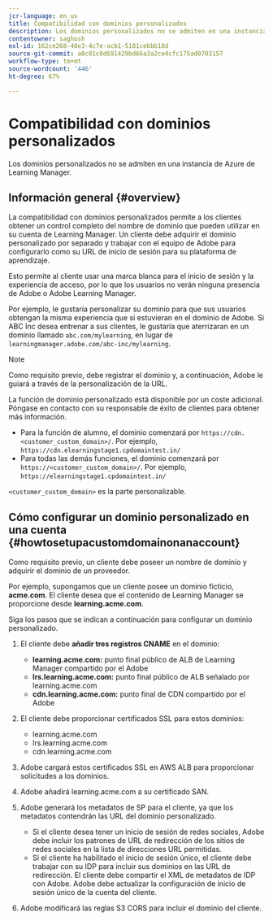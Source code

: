 ```yaml
---
jcr-language: en_us
title: Compatibilidad con dominios personalizados
description: Los dominios personalizados no se admiten en una instancia de Azure de Learning Manager.
contentowner: saghosh
exl-id: 162ce268-48e3-4c7e-acb1-5181cebbb18d
source-git-commit: a0c01c0d691429bd66a3a2ce4cfc175ad0703157
workflow-type: tm+mt
source-wordcount: '446'
ht-degree: 67%

---
```


# Compatibilidad con dominios personalizados

Los dominios personalizados no se admiten en una instancia de Azure de Learning Manager.

## Información general {#overview}

La compatibilidad con dominios personalizados permite a los clientes obtener un control completo del nombre de dominio que pueden utilizar en su cuenta de Learning Manager. Un cliente debe adquirir el dominio personalizado por separado y trabajar con el equipo de Adobe para configurarlo como su URL de inicio de sesión para su plataforma de aprendizaje.

Esto permite al cliente usar una marca blanca para el inicio de sesión y la experiencia de acceso, por lo que los usuarios no verán ninguna presencia de Adobe o Adobe Learning Manager.

Por ejemplo, le gustaría personalizar su dominio para que sus usuarios obtengan la misma experiencia que si estuvieran en el dominio de Adobe. Si ABC Inc desea entrenar a sus clientes, le gustaría que aterrizaran en un dominio llamado `abc.com/mylearning`, en lugar de `learningmanager.adobe.com/abc-inc/mylearning`.

>[!NOTE]
>
>Como requisito previo, debe registrar el dominio y, a continuación, Adobe le guiará a través de la personalización de la URL.


La función de dominio personalizado está disponible por un coste adicional. Póngase en contacto con su responsable de éxito de clientes para obtener más información.

* Para la función de alumno, el dominio comenzará por `https://cdn.<customer_custom_domain>/`. Por ejemplo, `https://cdn.elearningstage1.cpdomaintest.in/`
* Para todas las demás funciones, el dominio comenzará por `https://<customer_custom_domain>/`. Por ejemplo, `https://elearningstage1.cpdomaintest.in/`

`<customer_custom_domain>` es la parte personalizable.

## Cómo configurar un dominio personalizado en una cuenta {#howtosetupacustomdomainonanaccount}

Como requisito previo, un cliente debe poseer un nombre de dominio y adquirir el dominio de un proveedor.

Por ejemplo, supongamos que un cliente posee un dominio ficticio, **acme.com**. El cliente desea que el contenido de Learning Manager se proporcione desde **learning.acme.com**.

Siga los pasos que se indican a continuación para configurar un dominio personalizado.

1. El cliente debe **añadir tres registros CNAME** en el dominio:

   * **learning.acme.com:** punto final público de ALB de Learning Manager compartido por el Adobe
   * **lrs.learning.acme.com:** punto final público de ALB señalado por learning.acme.com
   * **cdn.learning.acme.com:** punto final de CDN compartido por el Adobe

1. El cliente debe proporcionar certificados SSL para estos dominios:

   * learning.acme.com
   * lrs.learning.acme.com
   * cdn.learning.acme.com

1. Adobe cargará estos certificados SSL en AWS ALB para proporcionar solicitudes a los dominios.
1. Adobe añadirá learning.acme.com a su certificado SAN.
1. Adobe generará los metadatos de SP para el cliente, ya que los metadatos contendrán las URL del dominio personalizado.

   * Si el cliente desea tener un inicio de sesión de redes sociales, Adobe debe incluir los patrones de URL de redirección de los sitios de redes sociales en la lista de direcciones URL permitidas.
   * Si el cliente ha habilitado el inicio de sesión único, el cliente debe trabajar con su IDP para incluir sus dominios en las URL de redirección. El cliente debe compartir el XML de metadatos de IDP con Adobe. Adobe debe actualizar la configuración de inicio de sesión único de la cuenta del cliente.

1. Adobe modificará las reglas S3 CORS para incluir el dominio del cliente.
